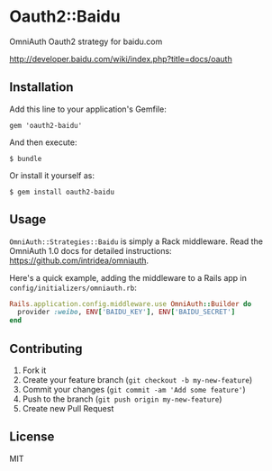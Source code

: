 # Oauth2::Baidu

OmniAuth Oauth2 strategy for baidu.com

http://developer.baidu.com/wiki/index.php?title=docs/oauth

## Installation

Add this line to your application's Gemfile:

    gem 'oauth2-baidu'

And then execute:

    $ bundle

Or install it yourself as:

    $ gem install oauth2-baidu

## Usage

`OmniAuth::Strategies::Baidu` is simply a Rack middleware. Read the OmniAuth 1.0 docs for detailed instructions: https://github.com/intridea/omniauth.

Here's a quick example, adding the middleware to a Rails app in `config/initializers/omniauth.rb`:

```ruby
Rails.application.config.middleware.use OmniAuth::Builder do
  provider :weibo, ENV['BAIDU_KEY'], ENV['BAIDU_SECRET']
end
```

## Contributing

1. Fork it
2. Create your feature branch (`git checkout -b my-new-feature`)
3. Commit your changes (`git commit -am 'Add some feature'`)
4. Push to the branch (`git push origin my-new-feature`)
5. Create new Pull Request

## License

MIT